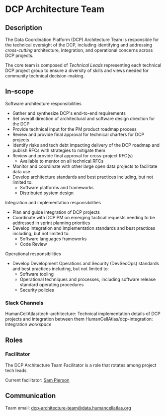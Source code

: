 # DCP Architecture Team

## Description

The Data Coordination Platform (DCP) Architecture Team is responsible for the technical oversight of the DCP, including
identifying and addressing *cross-cutting* architecture, integration, and operational concerns across DCP
projects.

The core team is composed of *Technical Leads* representing each technical DCP project group to ensure a diversity of
skills and views needed for community technical decision-making. 

## In-scope

Software architecture responsibilities
* Gather and synthesize DCP's end-to-end requirements
* Set overall direction of architectural and software design direction for the DCP
* Provide technical input for the PM product roadmap process
* Review and provide final approval for technical charters for DCP projects
* Identify risks and tech debt impacting delivery of the DCP roadmap and publish RFCs with strategies to mitigate them
* Review and provide final approval for cross-project RFC(s)
    * Available to mentor on all technical RFCs
* Monitor and coordinate with other large open data projects to facilitate data use
* Develop architecture standards and best practices including, but not limited to:
    * Software platforms and frameworks
    * Distributed system design
    
Integration and implementation responsibilities
* Plan and guide integration of DCP projects
* Coordinate with DCP PM on emerging tactical requests needing to be addressed in sprint planning priorities
* Develop integration and implementation standards and best practices including, but not limited to:
    * Software languages frameworks
    * Code Review

Operational responsibilities
* Develop Development Operations and Security (DevSecOps) standards and best practices including, but not limited to:
    * Software tooling
    * Operational techniques and processes, including software release standard operating procedures
    * Security policies

### Slack Channels

HumanCellAtlas/tech-architecture: Technical implementation details of DCP projects
and integration between them
HumanCellAtlas/dcp-integration: Integration *workspace*

## Roles

### Facilitator

The DCP Architecture Team Facilitator is a role that rotates among project tech leads.

Current facilitator: [Sam Pierson](mailto:spierson@chanzuckerberg.com)

## Communication

Team email: dcp-architecture-team@data.humancellatlas.org

